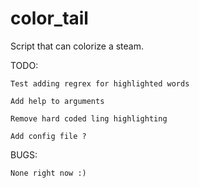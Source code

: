 # color_tail

Script that can colorize a steam. 


TODO:

    Test adding regrex for highlighted words 

    Add help to arguments

    Remove hard coded ling highlighting 

    Add config file ? 


BUGS:

    None right now :)

